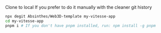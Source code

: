Clone to local
If you prefer to do it manually with the cleaner git history

```bash
npx degit Absinthes/Web3D-template my-vitesse-app
cd my-vitesse-app
pnpm i # If you don't have pnpm installed, run: npm install -g pnpm
```
